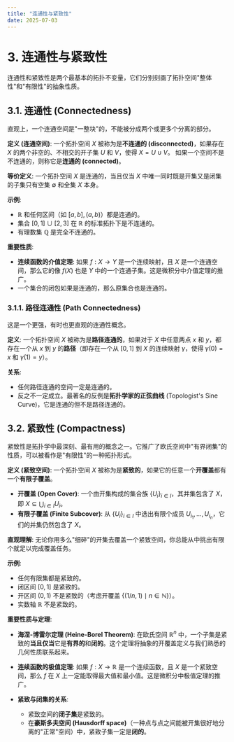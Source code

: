 ```yaml
---
title: "连通性与紧致性"
date: 2025-07-03
---
```


# 3. 连通性与紧致性

连通性和紧致性是两个最基本的拓扑不变量，它们分别刻画了拓扑空间"整体性"和"有限性"的抽象性质。

## 3.1. 连通性 (Connectedness)

直观上，一个连通空间是"一整块"的，不能被分成两个或更多个分离的部分。

**定义 (连通空间)**:
一个拓扑空间 $X$ 被称为是**不连通的 (disconnected)**，如果存在 $X$ 的两个非空的、不相交的开子集 $U$ 和 $V$，使得 $X = U \cup V$。
如果一个空间不是不连通的，则称它是**连通的 (connected)**。

**等价定义**:
一个拓扑空间 $X$ 是连通的，当且仅当 $X$ 中唯一同时既是开集又是闭集的子集只有空集 $\emptyset$ 和全集 $X$ 本身。

**示例**:

- $\mathbb{R}$ 和任何区间（如 $[a,b], (a,b)$）都是连通的。
- 集合 $[0,1] \cup [2,3]$ 在 $\mathbb{R}$ 的标准拓扑下是不连通的。
- 有理数集 $\mathbb{Q}$ 是完全不连通的。

**重要性质**:

- **连续函数的介值定理**: 如果 $f: X \to Y$ 是一个连续映射，且 $X$ 是一个连通空间，那么它的像 $f(X)$ 也是 $Y$ 中的一个连通子集。这是微积分中介值定理的推广。
- 一个集合的闭包如果是连通的，那么原集合也是连通的。

### 3.1.1. 路径连通性 (Path Connectedness)

这是一个更强，有时也更直观的连通性概念。

**定义**: 一个拓扑空间 $X$ 被称为是**路径连通的**，如果对于 $X$ 中任意两点 $x$ 和 $y$，都存在一个从 $x$ 到 $y$ 的**路径**（即存在一个从 $[0,1]$ 到 $X$ 的连续映射 $\gamma$，使得 $\gamma(0)=x$ 和 $\gamma(1)=y$）。

**关系**:

- 任何路径连通的空间一定是连通的。
- 反之不一定成立。最著名的反例是**拓扑学家的正弦曲线** (Topologist's Sine Curve)，它是连通的但不是路径连通的。

## 3.2. 紧致性 (Compactness)

紧致性是拓扑学中最深刻、最有用的概念之一。它推广了欧氏空间中"有界闭集"的性质，可以被看作是"有限性"的一种拓扑形式。

**定义 (紧致空间)**:
一个拓扑空间 $X$ 被称为是**紧致的**，如果它的任意一个**开覆盖**都有一个**有限子覆盖**。

- **开覆盖 (Open Cover)**: 一个由开集构成的集合族 $\{U_i\}_{i \in I}$，其并集包含了 $X$，即 $X \subseteq \bigcup_{i \in I} U_i$。
- **有限子覆盖 (Finite Subcover)**: 从 $\{U_i\}_{i \in I}$ 中选出有限个成员 $U_{i_1}, \dots, U_{i_n}$，它们的并集仍然包含了 $X$。

**直观理解**: 无论你用多么"细碎"的开集去覆盖一个紧致空间，你总能从中挑出有限个就足以完成覆盖任务。

**示例**:

- 任何有限集都是紧致的。
- 闭区间 $[0,1]$ 是紧致的。
- 开区间 $(0,1)$ 不是紧致的（考虑开覆盖 $\{ (1/n, 1) \mid n \in \mathbb{N} \}$）。
- 实数轴 $\mathbb{R}$ 不是紧致的。

**重要性质与定理**:

- **海涅-博雷尔定理 (Heine-Borel Theorem)**: 在欧氏空间 $\mathbb{R}^n$ 中，一个子集是紧致的**当且仅当**它是**有界的**和**闭的**。这个定理将抽象的开覆盖定义与我们熟悉的几何性质联系起来。

- **连续函数的极值定理**: 如果 $f: X \to \mathbb{R}$ 是一个连续函数，且 $X$ 是一个紧致空间，那么 $f$ 在 $X$ 上一定能取得最大值和最小值。这是微积分中极值定理的推广。

- **紧致与闭集的关系**:
  - 紧致空间的**闭子集**是紧致的。
  - 在**豪斯多夫空间 (Hausdorff space)**（一种点与点之间能被开集很好地分离的"正常"空间）中，紧致子集一定是**闭的**。
